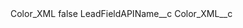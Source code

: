 <?xml version="1.0" encoding="UTF-8"?>
<CustomMetadata xmlns="http://soap.sforce.com/2006/04/metadata" xmlns:xsi="http://www.w3.org/2001/XMLSchema-instance" xmlns:xsd="http://www.w3.org/2001/XMLSchema">
    <label>Color_XML</label>
    <protected>false</protected>
    <values>
        <field>LeadFieldAPIName__c</field>
        <value xsi:type="xsd:string">Color_XML__c</value>
    </values>
</CustomMetadata>
